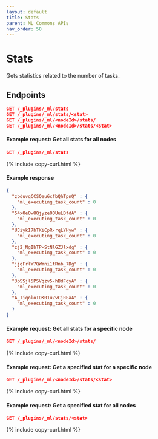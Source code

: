 ```yaml
---
layout: default
title: Stats 
parent: ML Commons APIs
nav_order: 50
---
```


# Stats

Gets statistics related to the number of tasks. 

## Endpoints

```json
GET /_plugins/_ml/stats
GET /_plugins/_ml/stats/<stat>
GET /_plugins/_ml/<nodeId>/stats/
GET /_plugins/_ml/<nodeId>/stats/<stat>
```

#### Example request: Get all stats for all nodes

```json
GET /_plugins/_ml/stats
```
{% include copy-curl.html %}

#### Example response

```json
{
  "zbduvgCCSOeu6cfbQhTpnQ" : {
    "ml_executing_task_count" : 0
  },
  "54xOe0w8Qjyze00UuLDfdA" : {
    "ml_executing_task_count" : 0
  },
  "UJiykI7bTKiCpR-rqLYHyw" : {
    "ml_executing_task_count" : 0
  },
  "zj2_NgIbTP-StNlGZJlxdg" : {
    "ml_executing_task_count" : 0
  },
  "jjqFrlW7QWmni1tRnb_7Dg" : {
    "ml_executing_task_count" : 0
  },
  "3pSSjl5PSVqzv5-hBdFqyA" : {
    "ml_executing_task_count" : 0
  },
  "A_IiqoloTDK01uZvCjREaA" : {
    "ml_executing_task_count" : 0
  }
}
```

#### Example request: Get all stats for a specific node

```json
GET /_plugins/_ml/<nodeId>/stats/
```
{% include copy-curl.html %}

#### Example request: Get a specified stat for a specific node 

```json
GET /_plugins/_ml/<nodeId>/stats/<stat>
```
{% include copy-curl.html %}

#### Example request: Get a specified stat for all nodes

```json
GET /_plugins/_ml/stats/<stat>
```
{% include copy-curl.html %}




